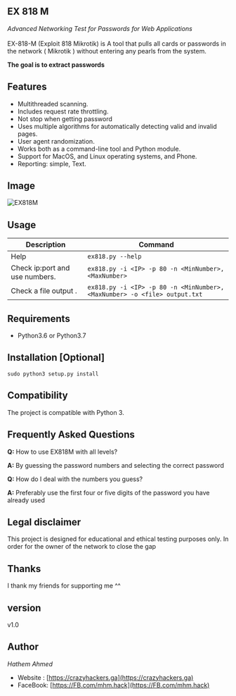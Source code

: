 EX 818 M
----
*Advanced Networking Test for Passwords for Web Applications*
 <br><br>
EX-818-M (Exploit 818 Mikrotik) is A tool that pulls all cards or passwords in the network ( Mikrotik ) without entering any pearls from the system.

**The goal is to extract passwords**

## Features
* Multithreaded scanning.
* Includes request rate throttling.
* Not stop when getting password
* Uses multiple algorithms for automatically detecting valid and invalid pages.
* User agent randomization.
* Works both as a command-line tool and Python module.
* Support for MacOS, and Linux operating systems, and Phone.
* Reporting: simple, Text.

## Image

![EX818M](https://github.com/HathemAhmed/ex818m/blob/master/index.png)

## Usage

| Description                                                | Command                                                                 |
|------------------------------------------------------------|-------------------------------------------------------------------------|
| Help                                                       | `ex818.py --help`                                                        |
| Check  ip:port and use numbers.                            | `ex818.py -i <IP> -p 80 -n <MinNumber>,<MaxNumber>`
| Check a file output .                                      | `ex818.py -i <IP> -p 80 -n <MinNumber>,<MaxNumber> -o <file> output.txt`                                          |



## Requirements
* Python3.6 or Python3.7


## Installation [Optional]
`sudo python3 setup.py install`


## Compatibility
The project is compatible with Python 3.

## Frequently Asked Questions
**Q:** How to use EX818M with all levels?

**A:** 
By guessing the password numbers and selecting the correct password


**Q:** How do I deal with the numbers you guess?

**A:**
Preferably use the first four or five digits of the password you have already used


## Legal disclaimer
This project is designed for educational and ethical testing purposes only. In order for the owner of the network to close the gap

## Thanks
I thank my friends for supporting me ^^

## version
v1.0

## Author
*Hathem Ahmed*
* Website : [https://crazyhackers.ga](https://crazyhackers.ga)
* FaceBook: [https://FB.com/mhm.hack](https://FB.com/mhm.hack)
